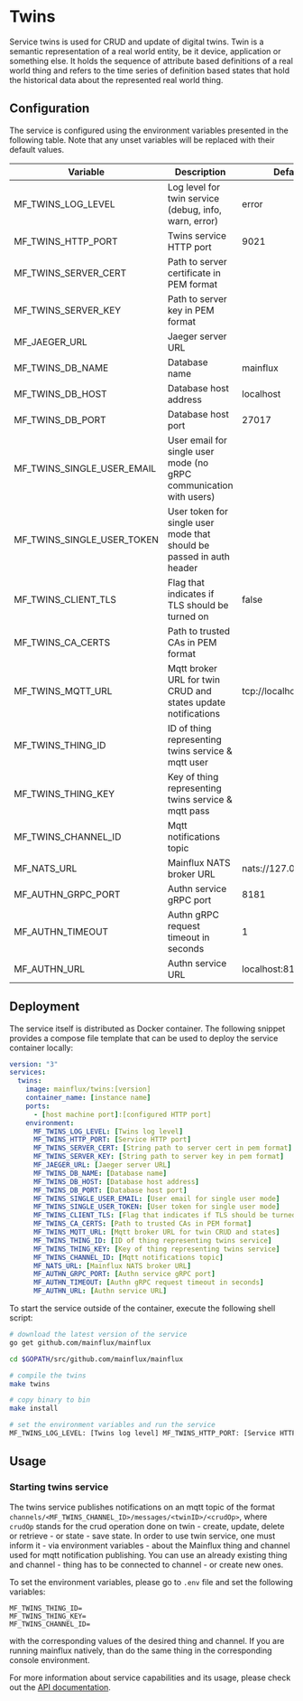 # Twins

Service twins is used for CRUD and update of digital twins. Twin is a semantic
representation of a real world entity, be it device, application or something
else. It holds the sequence of attribute based definitions of a real world thing
and refers to the time series of definition based states that hold the
historical data about the represented real world thing.

## Configuration

The service is configured using the environment variables presented in the
following table. Note that any unset variables will be replaced with their
default values.

| Variable                   | Description                                                          | Default               |
|----------------------------|----------------------------------------------------------------------|-----------------------|
| MF_TWINS_LOG_LEVEL         | Log level for twin service (debug, info, warn, error)                | error                 |
| MF_TWINS_HTTP_PORT         | Twins service HTTP port                                              | 9021                  |
| MF_TWINS_SERVER_CERT       | Path to server certificate in PEM format                             |                       |
| MF_TWINS_SERVER_KEY        | Path to server key in PEM format                                     |                       |
| MF_JAEGER_URL              | Jaeger server URL                                                    |                       |
| MF_TWINS_DB_NAME           | Database name                                                        | mainflux              |
| MF_TWINS_DB_HOST           | Database host address                                                | localhost             |
| MF_TWINS_DB_PORT           | Database host port                                                   | 27017                 |
| MF_TWINS_SINGLE_USER_EMAIL | User email for single user mode (no gRPC communication with users)   |                       |
| MF_TWINS_SINGLE_USER_TOKEN | User token for single user mode that should be passed in auth header |                       |
| MF_TWINS_CLIENT_TLS        | Flag that indicates if TLS should be turned on                       | false                 |
| MF_TWINS_CA_CERTS          | Path to trusted CAs in PEM format                                    |                       |
| MF_TWINS_MQTT_URL          | Mqtt broker URL for twin CRUD and states update notifications        | tcp://localhost:1883  |
| MF_TWINS_THING_ID          | ID of thing representing twins service & mqtt user                   |                       |
| MF_TWINS_THING_KEY         | Key of thing representing twins service & mqtt pass                  |                       |
| MF_TWINS_CHANNEL_ID        | Mqtt notifications topic                                             |                       |
| MF_NATS_URL                | Mainflux NATS broker URL                                             | nats://127.0.0.1:4222 |
| MF_AUTHN_GRPC_PORT         | Authn service gRPC port                                              | 8181                  |
| MF_AUTHN_TIMEOUT           | Authn gRPC request timeout in seconds                                | 1                     |
| MF_AUTHN_URL               | Authn service URL                                                    | localhost:8181        |

## Deployment

The service itself is distributed as Docker container. The following snippet
provides a compose file template that can be used to deploy the service container
locally:

```yaml
version: "3"
services:
  twins:
    image: mainflux/twins:[version]
    container_name: [instance name]
    ports:
      - [host machine port]:[configured HTTP port]
    environment:
      MF_TWINS_LOG_LEVEL: [Twins log level]
      MF_TWINS_HTTP_PORT: [Service HTTP port]
      MF_TWINS_SERVER_CERT: [String path to server cert in pem format]
      MF_TWINS_SERVER_KEY: [String path to server key in pem format]
      MF_JAEGER_URL: [Jaeger server URL]
      MF_TWINS_DB_NAME: [Database name]
      MF_TWINS_DB_HOST: [Database host address]
      MF_TWINS_DB_PORT: [Database host port]
      MF_TWINS_SINGLE_USER_EMAIL: [User email for single user mode]
      MF_TWINS_SINGLE_USER_TOKEN: [User token for single user mode]
      MF_TWINS_CLIENT_TLS: [Flag that indicates if TLS should be turned on]
      MF_TWINS_CA_CERTS: [Path to trusted CAs in PEM format]
      MF_TWINS_MQTT_URL: [Mqtt broker URL for twin CRUD and states]
      MF_TWINS_THING_ID: [ID of thing representing twins service]
      MF_TWINS_THING_KEY: [Key of thing representing twins service]
      MF_TWINS_CHANNEL_ID: [Mqtt notifications topic]
      MF_NATS_URL: [Mainflux NATS broker URL]
      MF_AUTHN_GRPC_PORT: [Authn service gRPC port]
      MF_AUTHN_TIMEOUT: [Authn gRPC request timeout in seconds]
      MF_AUTHN_URL: [Authn service URL]
```

To start the service outside of the container, execute the following shell script:

```bash
# download the latest version of the service
go get github.com/mainflux/mainflux

cd $GOPATH/src/github.com/mainflux/mainflux

# compile the twins
make twins

# copy binary to bin
make install

# set the environment variables and run the service
MF_TWINS_LOG_LEVEL: [Twins log level] MF_TWINS_HTTP_PORT: [Service HTTP port] MF_TWINS_SERVER_CERT: [String path to server cert in pem format] MF_TWINS_SERVER_KEY: [String path to server key in pem format] MF_JAEGER_URL: [Jaeger server URL] MF_TWINS_DB_NAME: [Database name] MF_TWINS_DB_HOST: [Database host address] MF_TWINS_DB_PORT: [Database host port] MF_TWINS_SINGLE_USER_EMAIL: [User email for single user mode] MF_TWINS_SINGLE_USER_TOKEN: [User token for single user mode] MF_TWINS_CLIENT_TLS: [Flag that indicates if TLS should be turned on] MF_TWINS_CA_CERTS: [Path to trusted CAs in PEM format] MF_TWINS_MQTT_URL: [Mqtt broker URL for twin CRUD and states] MF_TWINS_THING_ID: [ID of thing representing twins service] MF_TWINS_THING_KEY: [Key of thing representing twins service] MF_TWINS_CHANNEL_ID: [Mqtt notifications topic] MF_NATS_URL: [Mainflux NATS broker URL] MF_AUTHN_GRPC_PORT: [Authn service gRPC port] MF_AUTHN_TIMEOUT: [Authn gRPC request timeout in seconds] MF_AUTHN_URL: [Authn service URL] $GOBIN/mainflux-twins
```

## Usage

### Starting twins service

The twins service publishes notifications on an mqtt topic of the format
`channels/<MF_TWINS_CHANNEL_ID>/messages/<twinID>/<crudOp>`, where `crudOp`
stands for the crud operation done on twin - create, update, delete or
retrieve - or state - save state. In order to use twin service, one must
inform it - via environment variables - about the Mainflux thing and
channel used for mqtt notification publishing. You can use an already existing
thing and channel - thing has to be connected to channel - or create new ones.

To set the environment variables, please go to `.env` file and set the following
variables:

```
MF_TWINS_THING_ID=
MF_TWINS_THING_KEY=
MF_TWINS_CHANNEL_ID=
```

with the corresponding values of the desired thing and channel. If you are
running mainflux natively, than do the same thing in the corresponding console
environment.

For more information about service capabilities and its usage, please check out
the [API documentation](swagger.yaml).

[doc]: http://mainflux.readthedocs.io
